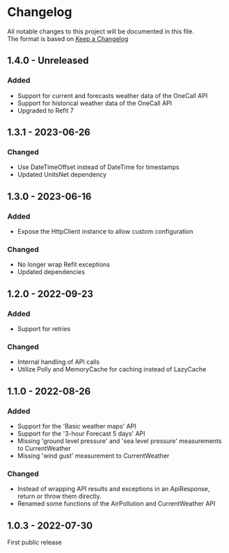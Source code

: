﻿# Changelog

All notable changes to this project will be documented in this file.  
The format is based on [Keep a Changelog](https://keepachangelog.com/en/1.0.0/)

## 1.4.0 - Unreleased

### Added

* Support for current and forecasts weather data of the OneCall API
* Support for historical weather data of the OneCall API
* Upgraded to Refit 7

## 1.3.1 - 2023-06-26

### Changed

* Use DateTimeOffset instead of DateTime for timestamps
* Updated UnitsNet dependency

## 1.3.0 - 2023-06-16

### Added

* Expose the HttpClient instance to allow custom configuration

### Changed

* No longer wrap Refit exceptions
* Updated dependencies

## 1.2.0 - 2022-09-23

### Added

* Support for retries

### Changed

* Internal handling of API calls
* Utilize Polly and MemoryCache for caching instead of LazyCache

## 1.1.0 - 2022-08-26

### Added

* Support for the 'Basic weather maps' API
* Support for the '3-hour Forecast 5 days' API
* Missing 'ground level pressure' and 'sea level pressure' measurements to CurrentWeather
* Missing 'wind gust' measurement to CurrentWeather

### Changed

* Instead of wrapping API results and exceptions in an ApiResponse, return or throw them directly.
* Renamed some functions of the AirPollution and CurrentWeather API

## 1.0.3 - 2022-07-30

First public release